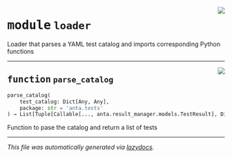<!-- markdownlint-disable -->

<a href="../../anta/loader.py#L0"><img align="right" style="float:right;" src="https://img.shields.io/badge/-source-cccccc?style=flat-square"></a>

# <kbd>module</kbd> `loader`
Loader that parses a YAML test catalog and imports corresponding Python functions 


---

<a href="../../anta/loader.py#L14"><img align="right" style="float:right;" src="https://img.shields.io/badge/-source-cccccc?style=flat-square"></a>

## <kbd>function</kbd> `parse_catalog`

```python
parse_catalog(
    test_catalog: Dict[Any, Any],
    package: str = 'anta.tests'
) → List[Tuple[Callable[..., anta.result_manager.models.TestResult], Dict[Any, Any]]]
```

Function to pase the catalog and return a list of tests 




---

_This file was automatically generated via [lazydocs](https://github.com/ml-tooling/lazydocs)._
